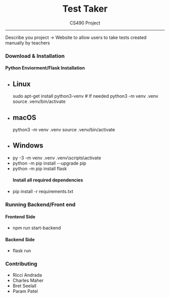 
<h1 align="center"> Test Taker </h1>

<p align="center"> CS490 Project </p>

<hr/>

<p> Describe you project -> Website to allow users to take tests created manually by teachers </p>

<h3> Download & Installation </h3>
<h4> Python Enviorment/Flask Installation </h4>

<ul>
  <li> <h2>Linux</h2>
sudo apt-get install python3-venv    # If needed
python3 -m venv .venv
source .venv/bin/activate
</li>
  <li>  <h2>macOS</h2>
python3 -m venv .venv
source .venv/bin/activate</li>
  <li> <h2>Windows</h2>

  <li>
py -3 -m venv .venv
.venv\scripts\activate</li>

<li> python -m pip install --upgrade pip
</l1>
<li> python -m pip install flask
</l1>
<h4> Install all required dependencies </h4>
<li>pip install -r requirements.txt</li>
</ul>


<h3> Running Backend/Front end </h3>
<h4> Frontend Side </h4>

<ul>
  <li> 
    npm run start-backend
  </li>
</ul>

<h4> Backend Side </h4>

<ul>
  <li> 
   flask run
  </li>
</ul>



<h3>Contributing</h3>
  <ul>
    <li>Ricci Andrada
 </li>
    <li> Charles Maher
</li>
    <li>Bret Seelall
 </li>
    <li> Param Patel
</li>

  </ul>


